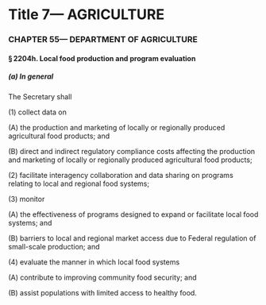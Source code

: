 
# Title 7— AGRICULTURE
### CHAPTER 55— DEPARTMENT OF AGRICULTURE
#### § 2204h. Local food production and program evaluation
##### (a) In general

The Secretary shall

(1) collect data on

(A) the production and marketing of locally or regionally produced agricultural food products; and

(B) direct and indirect regulatory compliance costs affecting the production and marketing of locally or regionally produced agricultural food products;

(2) facilitate interagency collaboration and data sharing on programs relating to local and regional food systems;

(3) monitor

(A) the effectiveness of programs designed to expand or facilitate local food systems; and

(B) barriers to local and regional market access due to Federal regulation of small-scale production; and

(4) evaluate the manner in which local food systems

(A) contribute to improving community food security; and

(B) assist populations with limited access to healthy food.
